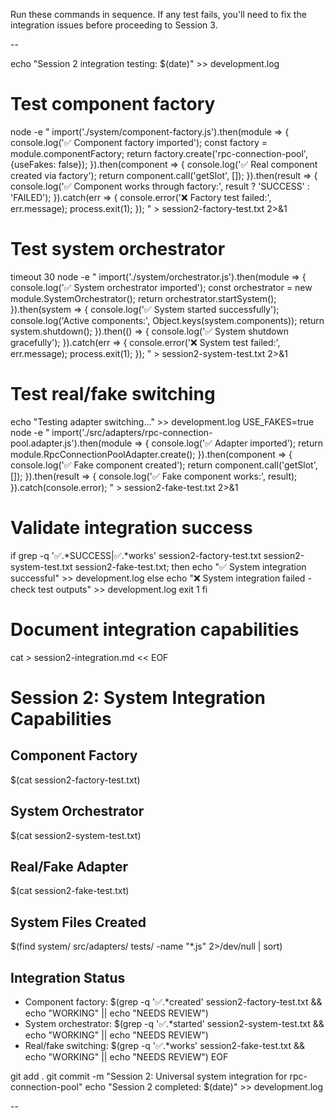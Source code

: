 Run these commands in sequence. If any test fails, you'll need to fix the integration issues before proceeding to Session 3.

--

echo "Session 2 integration testing: $(date)" >> development.log

# Test component factory
node -e "
import('./system/component-factory.js').then(module => {
  console.log('✅ Component factory imported');
  const factory = module.componentFactory;
  return factory.create('rpc-connection-pool', {useFakes: false});
}).then(component => {
  console.log('✅ Real component created via factory');
  return component.call('getSlot', []);
}).then(result => {
  console.log('✅ Component works through factory:', result ? 'SUCCESS' : 'FAILED');
}).catch(err => {
  console.error('❌ Factory test failed:', err.message);
  process.exit(1);
});
" > session2-factory-test.txt 2>&1

# Test system orchestrator
timeout 30 node -e "
import('./system/orchestrator.js').then(module => {
  console.log('✅ System orchestrator imported');
  const orchestrator = new module.SystemOrchestrator();
  return orchestrator.startSystem();
}).then(system => {
  console.log('✅ System started successfully');
  console.log('Active components:', Object.keys(system.components));
  return system.shutdown();
}).then(() => {
  console.log('✅ System shutdown gracefully');
}).catch(err => {
  console.error('❌ System test failed:', err.message);
  process.exit(1);
});
" > session2-system-test.txt 2>&1

# Test real/fake switching
echo "Testing adapter switching..." >> development.log
USE_FAKES=true node -e "
import('./src/adapters/rpc-connection-pool.adapter.js').then(module => {
  console.log('✅ Adapter imported');
  return module.RpcConnectionPoolAdapter.create();
}).then(component => {
  console.log('✅ Fake component created');
  return component.call('getSlot', []);
}).then(result => {
  console.log('✅ Fake component works:', result);
}).catch(console.error);
" > session2-fake-test.txt 2>&1

# Validate integration success
if grep -q '✅.*SUCCESS\|✅.*works' session2-factory-test.txt session2-system-test.txt session2-fake-test.txt; then
  echo "✅ System integration successful" >> development.log
else
  echo "❌ System integration failed - check test outputs" >> development.log
  exit 1
fi

# Document integration capabilities
cat > session2-integration.md << EOF
# Session 2: System Integration Capabilities

## Component Factory
$(cat session2-factory-test.txt)

## System Orchestrator  
$(cat session2-system-test.txt)

## Real/Fake Adapter
$(cat session2-fake-test.txt)

## System Files Created
$(find system/ src/adapters/ tests/ -name "*.js" 2>/dev/null | sort)

## Integration Status
- Component factory: $(grep -q '✅.*created' session2-factory-test.txt && echo "WORKING" || echo "NEEDS REVIEW")
- System orchestrator: $(grep -q '✅.*started' session2-system-test.txt && echo "WORKING" || echo "NEEDS REVIEW")
- Real/fake switching: $(grep -q '✅.*works' session2-fake-test.txt && echo "WORKING" || echo "NEEDS REVIEW")
EOF

git add .
git commit -m "Session 2: Universal system integration for rpc-connection-pool"
echo "Session 2 completed: $(date)" >> development.log

--

